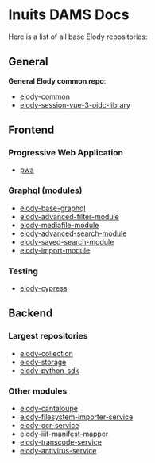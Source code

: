 # Inuits DAMS Docs

Here is a list of all base Elody repositories:

## General

**General Elody common repo**:
- [elody-common](https://github.com/inuits/elody-common)
- [elody-session-vue-3-oidc-library](https://github.com/inuits/elody-session-vue-3-oidc-library)


## Frontend

### Progressive Web Application
- [pwa](https://github.com/inuits/elody-pwa) 

### Graphql (modules)
- [elody-base-graphql](https://github.com/inuits/elody-base-graphql)
- [elody-advanced-filter-module](https://github.com/inuits/elody-advanced-filter-module)
- [elody-mediafile-module](https://github.com/inuits/elody-mediafile-module)
- [elody-advanced-search-module](https://github.com/inuits/elody-advanced-search-module)
- [elody-saved-search-module](https://github.com/inuits/elody-saved-search-module)
- [elody-import-module](https://github.com/inuits/elody-import-module)

### Testing
- [elody-cypress](https://github.com/inuits/elody-cypress)




## Backend

### Largest repositories
- [elody-collection](https://github.com/inuits/elody-collection)
- [elody-storage](https://github.com/inuits/elody-storage)
- [elody-python-sdk](https://github.com/inuits/elody-python-sdk)

### Other modules
- [elody-cantaloupe](https://github.com/inuits/elody-cantaloupe)
- [elody-filesystem-importer-service](https://github.com/inuits/elody-filesystem-importer-service)
- [elody-ocr-service](https://github.com/inuits/elody-ocr-service)
- [elody-iiif-manifest-mapper](https://github.com/inuits/elody-iiif-manifest-mapper)
- [elody-transcode-service](https://github.com/inuits/elody-transcode-service)
- [elody-antivirus-service](https://github.com/inuits/elody-antivirus-service)
